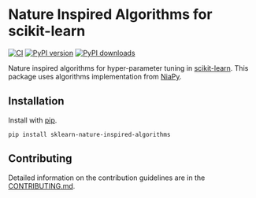 # Nature Inspired Algorithms for scikit-learn

[![CI](https://github.com/timzatko/Sklearn-Nature-Inspired-Algorithms/workflows/CI/badge.svg?branch=master)](https://github.com/timzatko/Sklearn-Nature-Inspired-Algorithms/actions?query=workflow:CI+branch:master)
[![PyPI version](https://badge.fury.io/py/sklearn-nature-inspired-algorithms.svg)](https://pypi.org/project/sklearn-nature-inspired-algorithms/)
[![PyPI downloads](https://img.shields.io/pypi/dm/sklearn-nature-inspired-algorithms)](https://pypi.org/project/sklearn-nature-inspired-algorithms/)
 
Nature inspired algorithms for hyper-parameter tuning in [scikit-learn](https://github.com/scikit-learn/scikit-learn). This package uses algorithms implementation from [NiaPy](https://github.com/NiaOrg/NiaPy). 

## Installation

Install with [pip](https://pypi.org/project/pip/).

```shell script
pip install sklearn-nature-inspired-algorithms
```

## Contributing

Detailed information on the contribution guidelines are in the [CONTRIBUTING.md](./CONTRIBUTING.md).